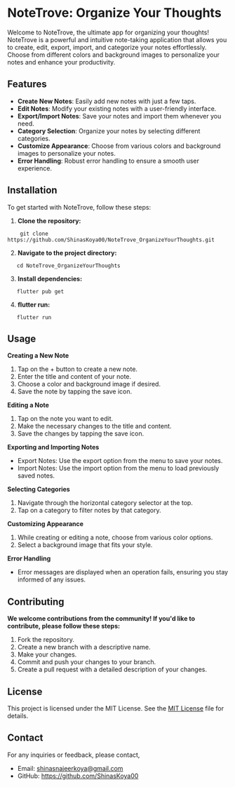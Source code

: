 # NoteTrove: Organize Your Thoughts

Welcome to NoteTrove, the ultimate app for organizing your thoughts! NoteTrove is a powerful and
intuitive note-taking application that allows you to create, edit, export, import, and categorize
your notes effortlessly. Choose from different colors and background images to personalize your
notes and enhance your productivity.

## Features

- **Create New Notes**: Easily add new notes with just a few taps.
- **Edit Notes**: Modify your existing notes with a user-friendly interface.
- **Export/Import Notes**: Save your notes and import them whenever you need.
- **Category Selection**: Organize your notes by selecting different categories.
- **Customize Appearance**: Choose from various colors and background images to personalize your
  notes.
- **Error Handling**: Robust error handling to ensure a smooth user experience.

## Installation

To get started with NoteTrove, follow these steps:

1. **Clone the repository:**

```
    git clone https://github.com/ShinasKoya00/NoteTrove_OrganizeYourThoughts.git
```

2. **Navigate to the project directory:**

```
   cd NoteTrove_OrganizeYourThoughts
```

3. **Install dependencies:**

```
   flutter pub get
```

4. **flutter run:**

```
   flutter run
```

## Usage

**Creating a New Note**

1. Tap on the + button to create a new note.
2. Enter the title and content of your note.
3. Choose a color and background image if desired.
4. Save the note by tapping the save icon.

**Editing a Note**

1. Tap on the note you want to edit.
2. Make the necessary changes to the title and content.
3. Save the changes by tapping the save icon.

**Exporting and Importing Notes**

- Export Notes: Use the export option from the menu to save your notes.
- Import Notes: Use the import option from the menu to load previously saved notes.

**Selecting Categories**

1. Navigate through the horizontal category selector at the top.
2. Tap on a category to filter notes by that category.

**Customizing Appearance**

1. While creating or editing a note, choose from various color options.
2. Select a background image that fits your style.

**Error Handling**

- Error messages are displayed when an operation fails, ensuring you stay informed of any issues.

## Contributing

**We welcome contributions from the community! If you'd like to contribute, please follow these
steps:**

1. Fork the repository.
2. Create a new branch with a descriptive name.
3. Make your changes.
4. Commit and push your changes to your branch.
5. Create a pull request with a detailed description of your changes.

## License

This project is licensed under the MIT License. See the [MIT License](LICENSE) file for details.

## Contact

For any inquiries or feedback, please contact,

- Email: shinasnajeerkoya@gmail.com
- GitHub: https://github.com/ShinasKoya00
